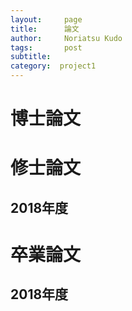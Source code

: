 ```yaml
---
layout:     page
title:      論文
author:     Noriatsu Kudo
tags: 		post 
subtitle:  	
category:  project1
---
```

<!-- Start Writing Below in Markdown -->
# 博士論文

# 修士論文
## 2018年度
# 卒業論文
## 2018年度